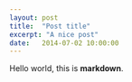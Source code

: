```yaml
---
layout: post
title:  "Post title"
excerpt: "A nice post"
date:   2014-07-02 10:00:00
---
```


Hello world, this is **markdown**.